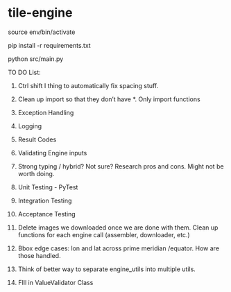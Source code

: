 # tile-engine

source env/bin/activate


pip install -r requirements.txt

python src/main.py

TO DO List: 
1. Ctrl shift I thing to automatically fix spacing stuff. 
2. Clean up import so that they don’t have *. Only import functions 
3. Exception Handling
4. Logging
5. Result Codes 
6. Validating Engine inputs
7. Strong typing / hybrid? Not sure? Research pros and cons. Might not be worth doing. 
8. Unit Testing - PyTest
9. Integration Testing
10. Acceptance Testing
11. Delete images we downloaded once we are done with them. Clean up functions for each engine call (assembler, downloader, etc.)
12. Bbox edge cases: lon and lat across prime meridian /equator. How are those handled. 
13. Think of better way to separate engine_utils into multiple utils. 


14. FIll in ValueValidator Class
